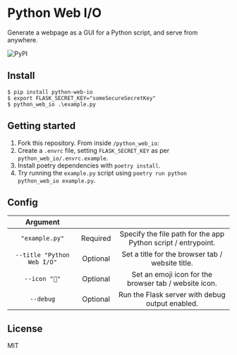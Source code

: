 # Python Web I/O
 Generate a webpage as a GUI for a Python script, and serve from anywhere.

![PyPI](https://img.shields.io/pypi/v/python-web-io?style=flat-square)

## Install
```
$ pip install python-web-io
$ export FLASK_SECRET_KEY="someSecureSecretKey"
$ python_web_io .\example.py
```

## Getting started
1. Fork this repository.
From inside `/python_web_io`:
2. Create a `.envrc` file, setting `FLASK_SECRET_KEY` as per `python_web_io/.envrc.example`.
3. Install poetry dependencies with `poetry install`.
4. Try running the `example.py` script using `poetry run python python_web_io example.py`.

## Config
|Argument|||
|:---:|:---:|:---:|
|`"example.py"`|Required|Specify the file path for the app Python script / entrypoint.|
|`--title "Python Web I/O"`|Optional|Set a title for the browser tab / website title.|
|`--icon "🎯"`|Optional|Set an emoji icon for the browser tab / website icon.|
|`--debug`|Optional|Run the Flask server with debug output enabled.|

## License
MIT

